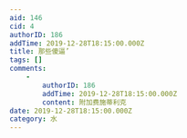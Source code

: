 ```yaml
---
aid: 146
cid: 4
authorID: 186
addTime: 2019-12-28T18:15:00.000Z
title: 那些傻逼’
tags: []
comments:
    -
        authorID: 186
        addTime: 2019-12-28T18:15:00.000Z
        content: 附加费施蒂利克
date: 2019-12-28T18:15:00.000Z
category: 水
---
```



